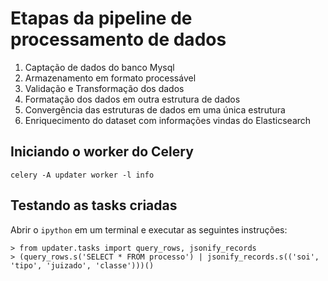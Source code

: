 # Etapas da pipeline de processamento de dados

1. Captação de dados do banco Mysql
2. Armazenamento em formato processável
3. Validação e Transformação dos dados
4. Formatação dos dados em outra estrutura de dados
5. Convergência das estruturas de dados em uma única estrutura
6. Enriquecimento do dataset com informações vindas do Elasticsearch

## Iniciando o worker do Celery

    celery -A updater worker -l info

## Testando as tasks criadas

Abrir o `ipython` em um terminal e executar as seguintes instruções:

    > from updater.tasks import query_rows, jsonify_records
    > (query_rows.s('SELECT * FROM processo') | jsonify_records.s(('soi', 'tipo', 'juizado', 'classe')))()

